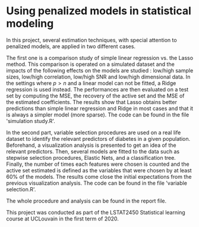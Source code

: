 # Using penalized models in statistical modeling

In this project, several estimation techniques, with special attention to penalized models, are applied in two different cases. 

The first one is a comparison study of simple linear regression vs. the Lasso method. This comparison is operated on a simulated dataset and the impacts of the following effects on the models are studied : low/high sample sizes, low/high correlation, low/high SNR and low/high dimensional data. In the settings where $p>n$ and a linear model can not be fitted, a Ridge regression is used instead. The performances are then evaluated on a test set by computing the MSE, the recovery of the active set and the MSE of the estimated coefficients. The results show that Lasso obtains better predictions than simple linear regression and Ridge in most cases and that it is always a simpler model (more sparse). The code can be found in the file 'simulation study.R'.

In the second part, variable selection procedures are used on a real life dataset to identify the relevant predictors of diabetes in a given population. Beforehand, a visualization analysis is presented to get an idea of the relevant predictors. Then, several models are fitted to the data such as  stepwise selection procedures, Elastic Nets, and a classification tree. Finally, the number of times each features were chosen is counted and the active set estimated is defined as the variables that were chosen by at least 60\% of the models. The results come close the initial expectations from the previous visualization analysis. The code can be found in the file 'variable selection.R'.

The whole procedure and analysis can be found in the report file.

This project was conducted as part of the LSTAT2450 Statistical learning course at UCLouvain in the first term of 2020.
